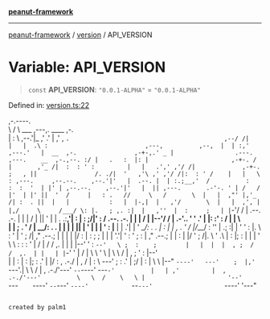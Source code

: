 [**peanut-framework**](../../README.md)

***

[peanut-framework](../../modules.md) / [version](../README.md) / API\_VERSION

# Variable: API\_VERSION

> `const` **API\_VERSION**: `"0.0.1-ALPHA"` = `"0.0.1-ALPHA"`

Defined in: [version.ts:22](https://github.com/palmmc/Peanut-Framework/blob/a953dc2db1f7e00237b91b5b1f38f50520700085/PeanutFramework/version.ts#L22)

,-.----.                                                                                                                                                                      
\    /  \                                                    ___                ,---,.                              ____                                                 ,-.  
|   :    \                                                 ,--.'|_            ,'  .' |                            ,'  , `.                                           ,--/ /|  
|   |  .\ :                           ,---,          ,--,  |  | :,'         ,---.'   |  __  ,-.                ,-+-,.' _ |                 .---.   ,---.    __  ,-.,--. :/ |  
.   :  |: |                       ,-+-. /  |       ,'_ /|  :  : ' :         |   |   .',' ,'/ /|             ,-+-. ;   , ||                /. ./|  '   ,'\ ,' ,'/ /|:  : ' /   
|   |   \ : ,---.     ,--.--.    ,--.'|'   |  .--. |  | :.;__,'  /          :   :  :  '  | |' | ,--.--.    ,--.'|'   |  || ,---.       .-'-. ' | /   /   |'  | |' ||  '  /    
|   : .   //     \   /       \  |   |  ,"' |,'_ /| :  . ||  |   |           :   |  |-,|  |   ,'/       \  |   |  ,', |  |,/     \     /___/ \: |.   ; ,. :|  |   ,''  |  :    
;   | |`-'/    /  | .--.  .-. | |   | /  | ||  ' | |  . .:__,'| :           |   :  ;/|'  :  / .--.  .-. | |   | /  | |--'/    /  | .-'.. '   ' .'   | |: :'  :  /  |  |   \   
|   | ;  .    ' / |  \__/: . . |   | |  | ||  | ' |  | |  '  : |__         |   |   .'|  | '   \__/: . . |   : |  | ,  .    ' / |/___/ \:     ''   | .; :|  | '   '  : |. \  
:   ' |  '   ;   /|  ," .--.; | |   | |  |/ :  | : ;  ; |  |  | '.'|        '   :  '  ;  : |   ," .--.; | |   : |  |/   '   ;   /|.   \  ' .\   |   :    |;  : |   |  | ' \ \ 
:   : :  '   |  / | /  /  ,.  | |   | |--'  '  :  `--'   \ ;  :    ;        |   |  |  |  , ;  /  /  ,.  | |   | |`-'    '   |  / | \   \   ' \ | \   \  / |  , ;   '  : |--'  
|   | :  |   :    |;  :   .'   \|   |/      :  ,      .-./ |  ,   /         |   :  \   ---'  ;  :   .'   \|   ;/        |   :    |  \   \  |--"   `----'   ---'    ;  |,'     
`---'.|   \   \  / |  ,     .-./'---'        `--`----'      ---`-'          |   | ,'         |  ,     .-./'---'          \   \  /    \   \ |                       '--'       
 `---`    `----'   `--`---'                                                `----'            `--`---'                    `----'      '---"                                   

 
                                                                               created by palm1
